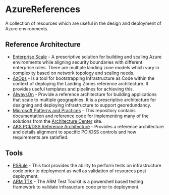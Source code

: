 # AzureReferences
A collection of resources which are useful in the design and deployment of Azure environments.

## Reference Architecture
- [Enterprise Scale](https://github.com/Azure/Enterprise-Scale) - A prescriptive solution for building and scaling Azure environments while aligning security boundaries with different enterprise roles.  There are multiple landing zone models which vary in complexity based on network topology and scaling needs.
- [AzOps](https://github.com/Azure/AzOps) - Is a tool for bootstrapping Infrastructure as Code within the context of deploying the Landing Zones reference architecture.  It provides useful templates and pipelines for achieving this.
- [AlwaysOn](https://github.com/Azure/AlwaysOn) - Provide a reference architecture for building applications that scale to multiple geographies.  It is a prescriptive architecture for designing and deploying infrastructure to support georedundancy.
- [Microsoft Patterns and Practices](https://github.com/mspnp) - This repository contains documentation and reference code for implementing many of the solutions from the [Architecture Center](https://docs.microsoft.com/en-us/azure/architecture/) site.
- [AKS PCI/DSS Reference Architecture](https://github.com/mspnp/aks-baseline-regulated) - Provides a reference architecture and details alignment to specific PCI/DSS controls and how requirements are satisfied.


## Tools
- [PSRule](https://microsoft.github.io/PSRule/v1/) - This tool provides the ability to perform tests on infrastructure code prior to deployment as well as validation of resources post deployment.
- [ARM TTK](https://github.com/Azure/arm-ttk) - The ARM Test Toolkit is a powershell based testing framework to validate infrasucture code prior to deployment.
